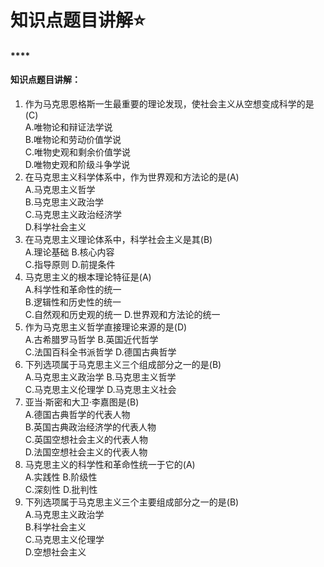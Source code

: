 # 知识点题目讲解⭐️

#### ****

#### **知识点题目讲解：**

1. 作为马克思恩格斯一生最重要的理论发现，使社会主义从空想变成科学的是(C)\
   A.唯物论和辩证法学说\
   B.唯物论和劳动价值学说\
   C.唯物史观和剩余价值学说\
   D.唯物史观和阶级斗争学说
2. 在马克思主义科学体系中，作为世界观和方法论的是(A)\
   A.马克思主义哲学\
   B.马克思主义政治学\
   C.马克思主义政治经济学\
   D.科学社会主义
3. 在马克思主义理论体系中，科学社会主义是其(B)\
   A.理论基础 B.核心内容\
   C.指导原则 D.前提条件
4. 马克思主义的根本理论特征是(A)\
   A.科学性和革命性的统一\
   B.逻辑性和历史性的统一\
   C.自然观和历史观的统一 D.世界观和方法论的统一
5. 作为马克思主义哲学直接理论来源的是(D)\
   A.古希腊罗马哲学 B.英国近代哲学\
   C.法国百科全书派哲学 D.德国古典哲学
6. 下列选项属于马克思主义三个组成部分之一的是(B)\
   A.马克思主义政治学 B.马克思主义哲学\
   C.马克思主义伦理学 D.马克思主义社会
7. 亚当·斯密和大卫·李嘉图是(B)\
   A.德国古典哲学的代表人物\
   B.英国古典政治经济学的代表人物\
   C.英国空想社会主义的代表人物\
   D.法国空想社会主义的代表人物
8. 马克思主义的科学性和革命性统一于它的(A)\
   A.实践性 B.阶级性\
   C.深刻性 D.批判性
9. 下列选项属于马克思主义三个主要组成部分之一的是(B)\
   A.马克思主义政治学\
   B.科学社会主义\
   C.马克思主义伦理学\
   D.空想社会主义
